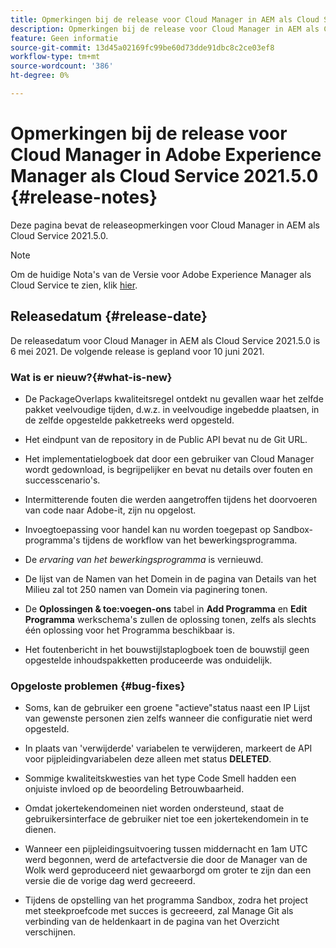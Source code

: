 ```yaml
---
title: Opmerkingen bij de release voor Cloud Manager in AEM als Cloud Service Release 2021.5.0
description: Opmerkingen bij de release voor Cloud Manager in AEM als Cloud Service Release 2021.5.0
feature: Geen informatie
source-git-commit: 13d45a02169fc99be60d73dde91dbc8c2ce03ef8
workflow-type: tm+mt
source-wordcount: '386'
ht-degree: 0%

---
```



# Opmerkingen bij de release voor Cloud Manager in Adobe Experience Manager als Cloud Service 2021.5.0 {#release-notes}

Deze pagina bevat de releaseopmerkingen voor Cloud Manager in AEM als Cloud Service 2021.5.0.

>[!NOTE]
>Om de huidige Nota&#39;s van de Versie voor Adobe Experience Manager als Cloud Service te zien, klik [hier](https://experienceleague.adobe.com/docs/experience-manager-cloud-service/release-notes/release-notes/release-notes-current.html).

## Releasedatum {#release-date}

De releasedatum voor Cloud Manager in AEM als Cloud Service 2021.5.0 is 6 mei 2021.
De volgende release is gepland voor 10 juni 2021.

### Wat is er nieuw?{#what-is-new}

* De PackageOverlaps kwaliteitsregel ontdekt nu gevallen waar het zelfde pakket veelvoudige tijden, d.w.z. in veelvoudige ingebedde plaatsen, in de zelfde opgestelde pakketreeks werd opgesteld.

* Het eindpunt van de repository in de Public API bevat nu de Git URL.

* Het implementatielogboek dat door een gebruiker van Cloud Manager wordt gedownload, is begrijpelijker en bevat nu details over fouten en successcenario&#39;s.

* Intermitterende fouten die werden aangetroffen tijdens het doorvoeren van code naar Adobe-it, zijn nu opgelost.

* Invoegtoepassing voor handel kan nu worden toegepast op Sandbox-programma&#39;s tijdens de workflow van het bewerkingsprogramma.

* De *ervaring van het bewerkingsprogramma* is vernieuwd.

* De lijst van de Namen van het Domein in de pagina van Details van het Milieu zal tot 250 namen van Domein via paginering tonen.

* De **Oplossingen &amp; toe:voegen-ons** tabel in **Add Programma** en **Edit Programma** werkschema&#39;s zullen de oplossing tonen, zelfs als slechts één oplossing voor het Programma beschikbaar is.

* Het foutenbericht in het bouwstijlstaplogboek toen de bouwstijl geen opgestelde inhoudspakketten produceerde was onduidelijk.

### Opgeloste problemen {#bug-fixes}

* Soms, kan de gebruiker een groene &quot;actieve&quot;status naast een IP Lijst van gewenste personen zien zelfs wanneer die configuratie niet werd opgesteld.

* In plaats van &#39;verwijderde&#39; variabelen te verwijderen, markeert de API voor pijpleidingvariabelen deze alleen met status **DELETED**.

* Sommige kwaliteitskwesties van het type Code Smell hadden een onjuiste invloed op de beoordeling Betrouwbaarheid.

* Omdat jokertekendomeinen niet worden ondersteund, staat de gebruikersinterface de gebruiker niet toe een jokertekendomein in te dienen.

* Wanneer een pijpleidingsuitvoering tussen middernacht en 1am UTC werd begonnen, werd de artefactversie die door de Manager van de Wolk werd geproduceerd niet gewaarborgd om groter te zijn dan een versie die de vorige dag werd gecreeerd.

* Tijdens de opstelling van het programma Sandbox, zodra het project met steekproefcode met succes is gecreeerd, zal Manage Git als verbinding van de heldenkaart in de pagina van het Overzicht verschijnen.
